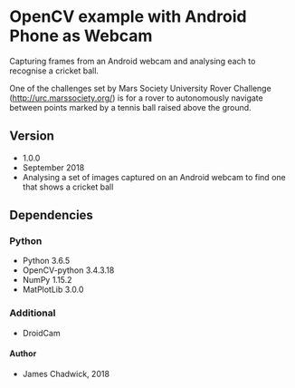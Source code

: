 # OpenCV example with Android Phone as Webcam

Capturing frames from an Android webcam and analysing each to recognise a cricket ball.

One of the challenges set by Mars Society University Rover Challenge (http://urc.marssociety.org/) is for a rover to autonomously navigate between points marked by a tennis ball raised above the ground.

## Version
* 1.0.0
* September 2018
* Analysing a set of images captured on an Android webcam to find one that shows a cricket ball

## Dependencies

### Python
* Python 3.6.5
* OpenCV-python 3.4.3.18
* NumPy 1.15.2
* MatPlotLib 3.0.0

### Additional
* DroidCam

#### Author
* James Chadwick, 2018
